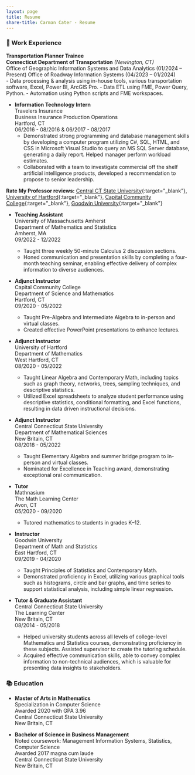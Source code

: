 ```yaml
---
layout: page
title: Resume
share-title: Carman Cater - Resume
---
```


### :office: Work Experience

**Transportation Planner Trainee**  
**Connecticut Department of Transportation** *(Newington, CT)*  
Office of Geographic Information Systems and Data Analytics (01/2024 – Present) 
Office of Roadway Information Systems (04/2023 – 01/2024)   
    - Data processing & analysis using in-house tools, various transportation software, Excel, Power BI, ArcGIS Pro.
    - Data ETL using FME, Power Query, Python.
    - Automation using Python scripts and FME workspaces.
    
- **Information Technology Intern**  
Travelers Insurance    
Business Insurance Production Operations    
Hartford, CT  
06/2016 - 08/2016 & 06/2017 - 08/2017
    - Demonstrated strong programming and database management skills by developing a computer program utilizing C#, SQL, HTML, and CSS in Microsoft Visual Studio to query an MS SQL Server database, generating a daily report. Helped manager perform workload estimates.
    - Collaborated with a team to investigate commercial off the shelf artificial intelligence products, developed a recommendation to propose to senior leadership.

**Rate My Professor reviews:** [Central CT State University](https://www.ratemyprofessors.com/professor/2398329){:target="_blank"}, [University of Hartford](https://www.ratemyprofessors.com/professor/2619271){:target="_blank"}, [Capital Community College](https://www.ratemyprofessors.com/professor/2619272){:target="_blank"}, [Goodwin University](https://www.ratemyprofessors.com/professor/2523642){:target="_blank"}

- **Teaching Assistant**  
University of Massachusetts Amherst  
Department of Mathematics and Statistics  
Amherst, MA  
09/2022 - 12/2022
    - Taught three weekly 50-minute Calculus 2 discussion sections.
    - Honed communication and presentation skills by completing a four-month teaching seminar, enabling effective delivery of complex information to diverse audiences.
    
- **Adjunct Instructor**  
Capital Community College    
Department of Science and Mathematics   
Hartford, CT    
09/2020 - 05/2022
    - Taught Pre-Algebra and Intermediate Algebra to in-person and virtual classes.
    - Created effective PowerPoint presentations to enhance lectures.
    
- **Adjunct Instructor**  
University of Hartford     
Department of Mathematics     
West Hartford, CT      
08/2020 - 05/2022  
    - Taught Linear Algebra and Contemporary Math, including topics such as graph theory, networks, trees, sampling techniques, and descriptive statistics.
    - Utilized Excel spreadsheets to analyze student performance using descriptive statistics, conditional formatting, and Excel functions, resulting in data driven instructional decisions.
    
- **Adjunct Instructor**  
Central Connecticut State University       
Department of Mathematical Sciences      
New Britain, CT        
08/2018 - 05/2022  
    - Taught Elementary Algebra and summer bridge program to in-person and virtual classes.
    - Nominated for Excellence in Teaching award, demonstrating exceptional oral communication.
    
- **Tutor**  
Mathnasium           
The Math Learning Center         
Avon, CT            
05/2020 - 09/2020    
    - Tutored mathematics to students in grades K–12.      
- **Instructor**  
Goodwin University         
Department of Math and Statistics        
East Hartford, CT          
09/2019 - 04/2020  
    - Taught Principles of Statistics and Contemporary Math.
    - Demonstrated proficiency in Excel, utilizing various graphical tools such as histograms, circle and bar graphs, and time series to support statistical analysis, including simple linear regression.
    
- **Tutor & Graduate Assistant**  
Central Connecticut State University         
The Learning Center       
New Britain, CT          
08/2014 - 05/2018    
    - Helped university students across all levels of college-level Mathematics and Statistics courses, demonstrating proficiency in these subjects. Assisted supervisor to create the tutoring schedule.
    - Acquired effective communication skills, able to convey complex information to non-technical audiences, which is valuable for presenting data insights to stakeholders.

### :books: Education

- **Master of Arts in Mathematics**  
Specialization in Computer Science  
Awarded 2020 with GPA 3.96  
Central Connecticut State University  
New Britain, CT

- **Bachelor of Science in Business Management**  
Noted coursework: Management Information Systems, Statistics, Computer Science  
Awarded 2017 magna cum laude  
Central Connecticut State University  
New Britain, CT